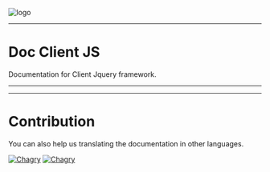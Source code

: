 ![logo](https://chagry.com/img/css/logo-menu.png)

***

# Doc Client JS
Documentation for Client Jquery framework.

***



***

# Contribution

You can also help us translating the documentation in other languages.

[![Chagry](https://pledgie.com/campaigns/24202.png?skin_name=chrome)](https://pledgie.com/campaigns/24202)
[![Chagry](https://chagry.com/img/def/donate.png)](https://chagry.com/)